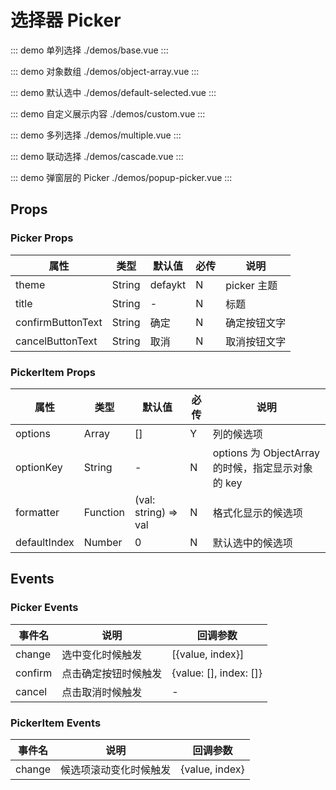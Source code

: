 # 选择器 Picker

::: demo 单列选择 ./demos/base.vue
:::

::: demo 对象数组 ./demos/object-array.vue
:::

::: demo 默认选中 ./demos/default-selected.vue
:::

::: demo 自定义展示内容 ./demos/custom.vue
:::

::: demo 多列选择 ./demos/multiple.vue
:::

::: demo 联动选择 ./demos/cascade.vue
:::

::: demo 弹窗层的 Picker ./demos/popup-picker.vue
:::

## Props

### Picker Props

| 属性              | 类型   | 默认值  | 必传 | 说明         |
| ----------------- | ------ | ------- | ---- | ------------ |
| theme             | String | defaykt | N    | picker 主题  |
| title             | String | -       | N    | 标题         |
| confirmButtonText | String | 确定    | N    | 确定按钮文字 |
| cancelButtonText  | String | 取消    | N    | 取消按钮文字 |

### PickerItem Props

| 属性         | 类型     | 默认值               | 必传 | 说明                                              |
| ------------ | -------- | -------------------- | ---- | ------------------------------------------------- |
| options      | Array    | []                   | Y    | 列的候选项                                        |
| optionKey    | String   | -                    | N    | options 为 ObjectArray 的时候，指定显示对象的 key |
| formatter    | Function | (val: string) => val | N    | 格式化显示的候选项                                |
| defaultIndex | Number   | 0                    | N    | 默认选中的候选项                                  |

## Events

### Picker Events

| 事件名  | 说明                 | 回调参数               |
| ------- | -------------------- | ---------------------- |
| change  | 选中变化时候触发     | [{value, index}]       |
| confirm | 点击确定按钮时候触发 | {value: [], index: []} |
| cancel  | 点击取消时候触发     | -                      |

### PickerItem Events

| 事件名 | 说明                   | 回调参数       |
| ------ | ---------------------- | -------------- |
| change | 候选项滚动变化时候触发 | {value, index} |
